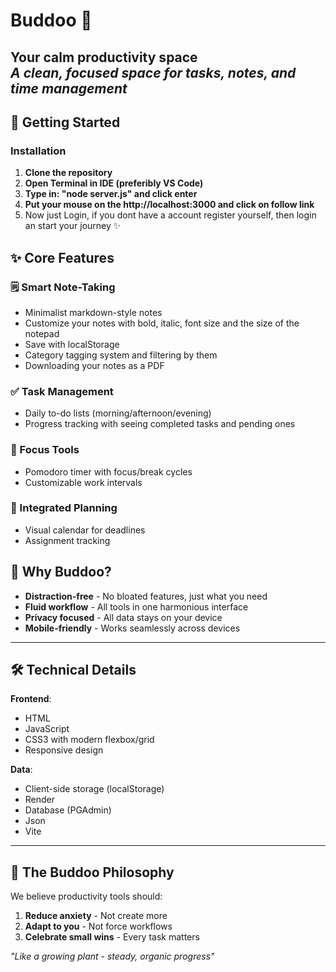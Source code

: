 # Buddoo 🌿

**Your calm productivity space**  
*A clean, focused space for tasks, notes, and time management*
---

## 🚀 Getting Started

### Installation
1. **Clone the repository**
2. **Open Terminal in IDE (preferibly VS Code)**
3. **Type in: "node server.js" and click enter**
4. **Put your mouse on the http://localhost:3000 and click on follow link**
5. Now just Login, if you dont have a account register yourself, then login an start your journey ✨


## ✨ Core Features

### 🗒️ Smart Note-Taking
- Minimalist markdown-style notes
- Customize your notes with bold, italic, font size and the size of the notepad
- Save with localStorage  
- Category tagging system and filtering by them  
- Downloading your notes as a PDF

### ✅ Task Management  
- Daily to-do lists (morning/afternoon/evening)  
- Progress tracking with seeing completed tasks and pending ones

### 🎯 Focus Tools  
- Pomodoro timer with focus/break cycles  
- Customizable work intervals  

### 📅 Integrated Planning  
- Visual calendar for deadlines 
- Assignment tracking


## 🚀 Why Buddoo?

- **Distraction-free** - No bloated features, just what you need  
- **Fluid workflow** - All tools in one harmonious interface  
- **Privacy focused** - All data stays on your device  
- **Mobile-friendly** - Works seamlessly across devices  

---

## 🛠️ Technical Details

**Frontend**:  
- HTML
- JavaScript  
- CSS3 with modern flexbox/grid  
- Responsive design  

**Data**:  
- Client-side storage (localStorage)  
- Render
- Database (PGAdmin)
- Json
- Vite
---

## 🌈 The Buddoo Philosophy

We believe productivity tools should:  
1. **Reduce anxiety** - Not create more  
2. **Adapt to you** - Not force workflows  
3. **Celebrate small wins** - Every task matters  

*"Like a growing plant - steady, organic progress"*  


